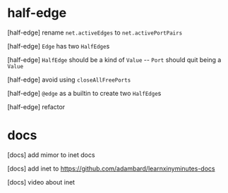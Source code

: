 # half-edge

[half-edge] rename `net.activeEdges` to `net.activePortPairs`

[half-edge] `Edge` has two `HalfEdge`s

[half-edge] `HalfEdge` should be a kind of `Value` -- `Port` should quit being a `Value`

[half-edge] avoid using `closeAllFreePorts`

[half-edge] `@edge` as a builtin to create two `HalfEdge`s

[half-edge] refactor

# docs

[docs] add mimor to inet docs

[docs] add inet to https://github.com/adambard/learnxinyminutes-docs

[docs] video about inet
